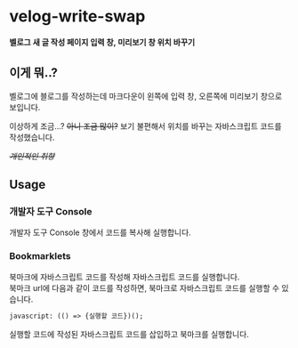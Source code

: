 # velog-write-swap

**벨로그 새 글 작성 페이지 입력 창, 미리보기 창 위치 바꾸기**

## 이게 뭐..?

벨로그에 블로그를 작성하는데 마크다운이 왼쪽에 입력 창, 오른쪽에 미리보기 창으로 보입니다.

이상하게 조금...? ~~아니 조금 많이?~~ 보기 불편해서 위치를 바꾸는 자바스크립트 코드를 작성했습니다.

_~~개인적인 취향~~_

## Usage

### 개발자 도구 Console

개발자 도구 Console 창에서 코드를 복사해 실행합니다.

### Bookmarklets

북마크에 자바스크립트 코드를 작성해 자바스크립트 코드를 실행합니다.<br>
북마크 url에 다음과 같이 코드를 작성하면, 북마크로 자바스크립트 코드를 실행할 수 있습니다.

```txt
javascript: (() => {실행할 코드})();
```

실행할 코드에 작성된 자바스크립트 코드를 삽입하고 북마크를 실행합니다.
